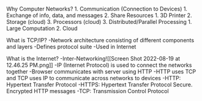 Why Computer Networks?
	1. Communication (Connection to Devices)
		1. Exchange of info, data, and messages
	2. Share Resources
		1. 3D Printer
		2. Storage (cloud)
		3. Processors (cloud)
	3. Distributed/Parallel Processing
		1. Large Computation
		2. Cloud

What is TCP/IP?
	-Network architecture consisting of different components and layers
	-Defines protocol suite
	-Used in Internet

What is the Internet?
	-Inter-Networking![[Screen Shot 2022-08-19 at 12.46.25 PM.png]]
	-IP (Internet Protocol) is used to connect the networks together
	-Browser communicates with server using HTTP
	-HTTP uses TCP and TCP uses IP to communicate across networks to devices
	-HTTP: Hypertext Transfer Protocol
	-HTTPS: Hypertext Transfer Protocol Secure. Encrypted HTTP messages
	-TCP: Transmission Control Protocol